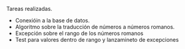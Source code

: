 Tareas realizadas.

- Conexióin a la base de datos.
- Algoritmo sobre la traducción de números a números romanos.
- Excepción sobre el rango de los números romanos
- Test para valores dentro de rango y lanzamineto de excepciones